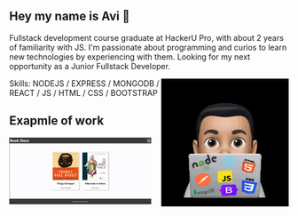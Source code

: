 ## Hey my name is Avi 👋

Fullstack development course graduate at HackerU Pro, with about 2 years of familiarity with JS.
I'm passionate about programming and curios to learn new technologies by experiencing with them.
Looking for my next opportunity as a Junior Fullstack Developer.

<img align="right" width="230" src="me coding.png"/>


Skills: NODEJS / EXPRESS / MONGODB / REACT / JS / HTML / CSS / BOOTSTRAP

## Exapmle of work
<img src="Book Store Project.gif" width="256" />


